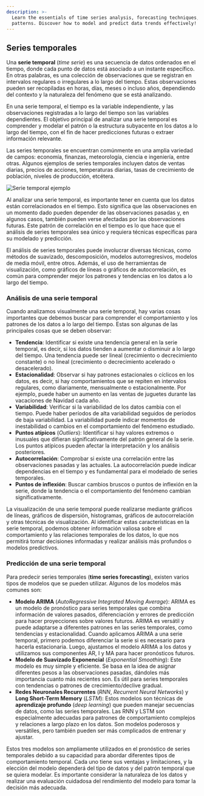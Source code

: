 ```yaml
---
description: >-
  Learn the essentials of time series analysis, forecasting techniques, and key
  patterns. Discover how to model and predict data trends effectively!
---
```

## Series temporales

Una **serie temporal** (*time serie*) es una secuencia de datos ordenados en el tiempo, donde cada punto de datos está asociado a un instante específico. En otras palabras, es una colección de observaciones que se registran en intervalos regulares o irregulares a lo largo del tiempo. Estas observaciones pueden ser recopiladas en horas, días, meses o incluso años, dependiendo del contexto y la naturaleza del fenómeno que se está analizando.

En una serie temporal, el tiempo es la variable independiente, y las observaciones registradas a lo largo del tiempo son las variables dependientes. El objetivo principal de analizar una serie temporal es comprender y modelar el patrón o la estructura subyacente en los datos a lo largo del tiempo, con el fin de hacer predicciones futuras o extraer información relevante.

Las series temporales se encuentran comúnmente en una amplia variedad de campos: economía, finanzas, meteorología, ciencia e ingeniería, entre otras. Algunos ejemplos de series temporales incluyen datos de ventas diarias, precios de acciones, temperaturas diarias, tasas de crecimiento de población, niveles de producción, etcétera.

![Serie temporal ejemplo](https://github.com/4GeeksAcademy/machine-learning-content/blob/master/assets/temporal-serie-example.png?raw=true)

Al analizar una serie temporal, es importante tener en cuenta que los datos están correlacionados en el tiempo. Esto significa que las observaciones en un momento dado pueden depender de las observaciones pasadas y, en algunos casos, también pueden verse afectadas por las observaciones futuras. Este patrón de correlación en el tiempo es lo que hace que el análisis de series temporales sea único y requiera técnicas específicas para su modelado y predicción.

El análisis de series temporales puede involucrar diversas técnicas, como métodos de suavizado, descomposición, modelos autorregresivos, modelos de media móvil, entre otros. Además, el uso de herramientas de visualización, como gráficos de líneas o gráficos de autocorrelación, es común para comprender mejor los patrones y tendencias en los datos a lo largo del tiempo.

### Análisis de una serie temporal

Cuando analizamos visualmente una serie temporal, hay varias cosas importantes que debemos buscar para comprender el comportamiento y los patrones de los datos a lo largo del tiempo. Estas son algunas de las principales cosas que se deben observar:

- **Tendencia**: Identificar si existe una tendencia general en la serie temporal, es decir, si los datos tienden a aumentar o disminuir a lo largo del tiempo. Una tendencia puede ser lineal (crecimiento o decrecimiento constante) o no lineal (crecimiento o decrecimiento acelerado o desacelerado).
- **Estacionalidad**: Observar si hay patrones estacionales o cíclicos en los datos, es decir, si hay comportamientos que se repiten en intervalos regulares, como diariamente, mensualmente o estacionalmente. Por ejemplo, puede haber un aumento en las ventas de juguetes durante las vacaciones de Navidad cada año.
- **Variabilidad**: Verificar si la variabilidad de los datos cambia con el tiempo. Puede haber períodos de alta variabilidad seguidos de períodos de baja variabilidad. La variabilidad puede indicar momentos de inestabilidad o cambios en el comportamiento del fenómeno estudiado.
- **Puntos atípicos** (*Outliers*): Identificar si hay valores extremos o inusuales que difieran significativamente del patrón general de la serie. Los puntos atípicos pueden afectar la interpretación y los análisis posteriores.
- **Autocorrelación**: Comprobar si existe una correlación entre las observaciones pasadas y las actuales. La autocorrelación puede indicar dependencias en el tiempo y es fundamental para el modelado de series temporales.
- **Puntos de inflexión**: Buscar cambios bruscos o puntos de inflexión en la serie, donde la tendencia o el comportamiento del fenómeno cambian significativamente.

La visualización de una serie temporal puede realizarse mediante gráficos de líneas, gráficos de dispersión, histogramas, gráficos de autocorrelación y otras técnicas de visualización. Al identificar estas características en la serie temporal, podemos obtener información valiosa sobre el comportamiento y las relaciones temporales de los datos, lo que nos permitirá tomar decisiones informadas y realizar análisis más profundos o modelos predictivos.

### Predicción de una serie temporal

Para predecir series temporales (**time series forecasting**), existen varios tipos de modelos que se pueden utilizar. Algunos de los modelos más comunes son:

- **Modelo ARIMA** (*AutoRegressive Integrated Moving Average*): ARIMA es un modelo de pronóstico para series temporales que combina información de valores pasados, diferenciación y errores de predicción para hacer proyecciones sobre valores futuros. ARIMA es versátil y puede adaptarse a diferentes patrones en las series temporales, como tendencias y estacionalidad. Cuando aplicamos ARIMA a una serie temporal, primero podemos diferenciar la serie si es necesario para hacerla estacionaria. Luego, ajustamos el modelo ARIMA a los datos y utilizamos sus componentes AR, I y MA para hacer pronósticos futuros.
- **Modelo de Suavizado Exponencial** (*Exponential Smoothing*): Este modelo es muy simple y eficiente. Se basa en la idea de asignar diferentes pesos a las observaciones pasadas, dándoles más importancia cuanto más recientes son. Es útil para series temporales con tendencias o patrones de crecimiento/declive gradual.
- **Redes Neuronales Recurrentes** (*RNN*, *Recurrent Neural Networks*) y **Long Short-Term Memory** (*LSTM*): Estos modelos son técnicas de **aprendizaje profundo** (*deep learning*) que pueden manejar secuencias de datos, como las series temporales. Las RNN y LSTM son especialmente adecuadas para patrones de comportamiento complejos y relaciones a largo plazo en los datos. Son modelos poderosos y versátiles, pero también pueden ser más complicados de entrenar y ajustar.

Estos tres modelos son ampliamente utilizados en el pronóstico de series temporales debido a su capacidad para abordar diferentes tipos de comportamiento temporal. Cada uno tiene sus ventajas y limitaciones, y la elección del modelo dependerá del tipo de datos y del patrón temporal que se quiera modelar. Es importante considerar la naturaleza de los datos y realizar una evaluación cuidadosa del rendimiento del modelo para tomar la decisión más adecuada.
